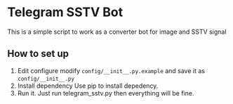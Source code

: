 # Telegram SSTV Bot

This is a simple script to work as a converter bot for image and SSTV signal

## How to set up

1. Edit configure
    modify ```config/__init__.py.example``` and save it as ```config/__init__.py```
2. Install dependency
    Use pip to install depedency.
3. Run it.
    Just run telegram_sstv.py then everything will be fine.
